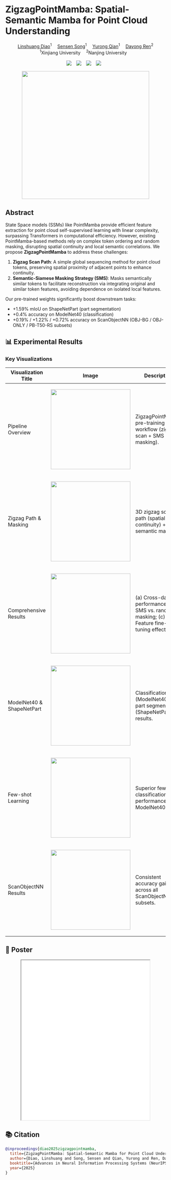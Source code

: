 # ZigzagPointMamba: Spatial-Semantic Mamba for Point Cloud Understanding
<div align='center'>
    <a href='mailto:107552304043@stu.xju.edu.cn' target='_blank'>Linshuang Diao</a><sup>1</sup> 
    <a href='mailto:songsensen@stu.xju.edu.cn' target='_blank'>Sensen Song</a><sup>1</sup> 
    <a href='mailto:qyr@stu.xju.edu.cn' target='_blank'>Yurong Qian</a><sup>1</sup> 
    <a href='mailto:rdyedu@gmail.com' target='_blank'>Dayong Ren</a><sup>2</sup>
</div>
<div align='center'>
    <sup>1</sup>Xinjiang University  <sup>2</sup>Nanjing University 
</div>
<br>
<div align="center">
  <a href="https://Rabbitttttt218.github.io/ZigzagPointMamba/"><img src="https://img.shields.io/static/v1?label=Project&message=Page&color=purple"></a>  
  <a href="https://arxiv.org/abs/2505.21381"><img src="https://img.shields.io/static/v1?label=Paper&message=Arxiv&color=red&logo=arxiv"></a>  
  <a href="https://github.com/Rabbitttttt218/ZigzagPointMamba"><img src="https://img.shields.io/static/v1?label=Code&message=Github&color=blue&logo=github"></a>  
  <a href="https://arxiv.org/pdf/2505.21381.pdf"><img src="https://img.shields.io/static/v1?label=PDF&message=Download&color=green"></a>  
</div>
<p align="center">
  <img src="ZigzagPointMamba_NeurIPS_2025/static/images/pipeline.png" height=400>
</p>


## Abstract
State Space models (SSMs) like PointMamba provide efficient feature extraction for point cloud self-supervised learning with linear complexity, surpassing Transformers in computational efficiency. However, existing PointMamba-based methods rely on complex token ordering and random masking, disrupting spatial continuity and local semantic correlations. We propose <strong>ZigzagPointMamba</strong> to address these challenges:
1. **Zigzag Scan Path**: A simple global sequencing method for point cloud tokens, preserving spatial proximity of adjacent points to enhance continuity.
2. **Semantic-Siamese Masking Strategy (SMS)**: Masks semantically similar tokens to facilitate reconstruction via integrating original and similar token features, avoiding dependence on isolated local features.

Our pre-trained weights significantly boost downstream tasks:
- +1.59% mIoU on ShapeNetPart (part segmentation)
- +0.4% accuracy on ModelNet40 (classification)
- +0.19% / +1.22% / +0.72% accuracy on ScanObjectNN (OBJ-BG / OBJ-ONLY / PB-T50-RS subsets)


## 📊 Experimental Results
### Key Visualizations
| Visualization Title | Image | Description |
|---------------------|-------|-------------|
| Pipeline Overview | <p align="center"><img src="ZigzagPointMamba_NeurIPS_2025/static/images/pipeline.png" height=250></p> | ZigzagPointMamba pre-training workflow (zigzag scan + SMS masking). |
| Zigzag Path & Masking | <p align="center"><img src="ZigzagPointMamba_NeurIPS_2025/static/images/zigzag_path_and_masking.png" height=250></p> | 3D zigzag scan path (spatial continuity) + SMS semantic masking. |
| Comprehensive Results | <p align="center"><img src="ZigzagPointMamba_NeurIPS_2025/static/images/comprehensive_results.png" height=250></p> | (a) Cross-dataset performance; (b) SMS vs. random masking; (c) Feature fine-tuning effect. |
| ModelNet40 & ShapeNetPart | <p align="center"><img src="ZigzagPointMamba_NeurIPS_2025/static/images/Classification_on_ModelNet40_and_Part_Seg_on_ShapeNetPart.png" height=250></p> | Classification (ModelNet40) and part segmentation (ShapeNetPart) results. |
| Few-shot Learning | <p align="center"><img src="ZigzagPointMamba_NeurIPS_2025/static/images/Few-shot.png" height=250></p> | Superior few-shot classification performance on ModelNet40. |
| ScanObjectNN Results | <p align="center"><img src="ZigzagPointMamba_NeurIPS_2025/static/images/ScanobjNN.png" height=250></p> | Consistent accuracy gains across all ScanObjectNN subsets. |


## 📝 Poster
<p align="center">
  <iframe src="ZigzagPointMamba_NeurIPS_2025/static/pdfs/NeurIPS2025_9291_ZiazagPointMamba.pdf" width="80%" height="500"></iframe>
</p>


## 📚 Citation
```bibtex
@inproceedings{diao2025zigzagpointmamba,
  title={ZigzagPointMamba: Spatial-Semantic Mamba for Point Cloud Understanding},
  author={Diao, Linshuang and Song, Sensen and Qian, Yurong and Ren, Dayong},
  booktitle={Advances in Neural Information Processing Systems (NeurIPS)},
  year={2025}
}
